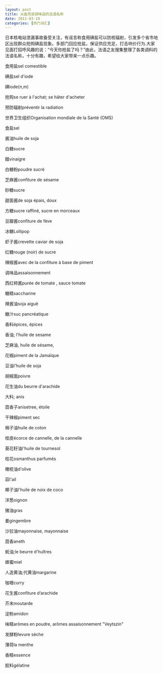 ```yaml
---
layout: post
title: 从盐荒说调味品的法语名称
date: 2011-03-19
categories: [热门词汇]  
---
```




日本核电站泄漏事故备受关注，有谣言称食用碘盐可以防核辐射，引发多个省市地区出现群众抢购碘盐现象。多部门回应抢盐，保证供应充足，打击哄价行为.大家见面打招呼风趣的说：“今天你抢盐了吗？”由此，法语之友搜集整理了各类调料的法语名称，十分有趣，希望给大家带来一点乐趣。



食用盐sel comestible

碘盐sel d'iode

碘iode(n,m)

抢购se ruer à l'achat; se hâter d'acheter

预防辐射préventir la radiation

世界卫生组织Organisation mondiale de la Santé (OMS)

食盐sel

酱油huile de soja

白糖sucre

醋vinaigre

白糖粉poudre sucré

芝麻酱confiture de sésame

砂糖sucre

甜面酱de soja épais, doux

方糖sucre raffiné, sucre en morceaux

豆瓣酱confiture de fève

冰糖Lollipop

虾子酱crevette caviar de soja

红糖rouge (noir) de sucre

辣椒酱avec de la confiture à base de piment

调味品assaisonnement

西红柿酱purée de tomate , sauce tomate

糖精saccharine

辣酱油soja aiguë

糖汁suc pancréatique

香料épices, épices

香油; l'huile de sesame

芝麻油, huile de sésame,

花椒piment de la Jamaïque

豆油l'huile de soja

胡椒面poivre

花生油du beurre d'arachide

大料; anis

茴香子anisetree, étoile

干辣椒piment sec

棉子油huile de coton

桂皮écorce de cannelle, de la cannelle

葵花籽油l'huile de tournesol

桂花osmanthus parfumés

橄榄油d'olive

蒜l'ail

椰子油l'huile de noix de coco

洋葱oignon

猪油gras

姜gingembre

沙拉油mayonnaise, mayonnaise

茴香aneth

蚝油;<haoyu>le beurre d'huîtres

蜂蜜miel

人造黄油;代黄油margarine

咖喱curry

花生酱confiture d’arachide

芥末moutarde

淀粉amidon

味精arômes en poudre, arômes assaisonnement "Veytszin"

发酵粉levure sèche

薄荷la menthe

香精essence

胶料gélatine


